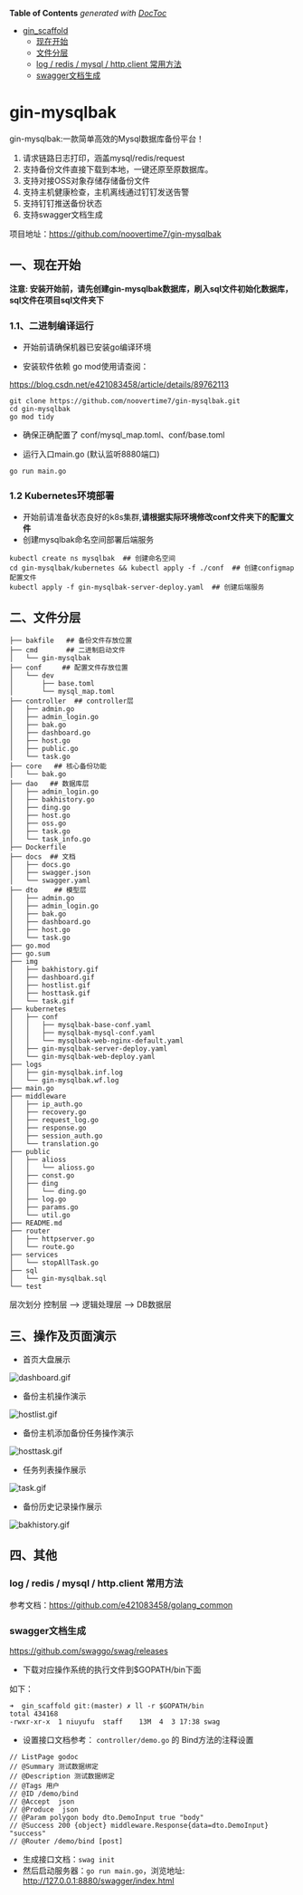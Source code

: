 <!-- START doctoc generated TOC please keep comment here to allow auto update -->
<!-- DON'T EDIT THIS SECTION, INSTEAD RE-RUN doctoc TO UPDATE -->
**Table of Contents**  *generated with [DocToc](https://github.com/thlorenz/doctoc)*

- [gin_scaffold](#gin_scaffold)
    - [现在开始](#%E7%8E%B0%E5%9C%A8%E5%BC%80%E5%A7%8B)
    - [文件分层](#%E6%96%87%E4%BB%B6%E5%88%86%E5%B1%82)
    - [log / redis / mysql / http.client 常用方法](#log--redis--mysql--httpclient-%E5%B8%B8%E7%94%A8%E6%96%B9%E6%B3%95)
    - [swagger文档生成](#swagger%E6%96%87%E6%A1%A3%E7%94%9F%E6%88%90)

<!-- END doctoc generated TOC please keep comment here to allow auto update -->

# gin-mysqlbak

gin-mysqlbak:一款简单高效的Mysql数据库备份平台！

1. 请求链路日志打印，涵盖mysql/redis/request
2. 支持备份文件直接下载到本地，一键还原至原数据库。
3. 支持对接OSS对象存储存储备份文件
4. 支持主机健康检查，主机离线通过钉钉发送告警
5. 支持钉钉推送备份状态
6. 支持swagger文档生成

项目地址：https://github.com/noovertime7/gin-mysqlbak
## 一、现在开始

**注意: 安装开始前，请先创建gin-mysqlbak数据库，刷入sql文件初始化数据库，sql文件在项目sql文件夹下**

### 1.1、二进制编译运行

- 开始前请确保机器已安装go编译环境

- 安装软件依赖
go mod使用请查阅：

https://blog.csdn.net/e421083458/article/details/89762113
```shell
git clone https://github.com/noovertime7/gin-mysqlbak.git
cd gin-mysqlbak
go mod tidy
```
- 确保正确配置了 conf/mysql_map.toml、conf/base.toml

- 运行入口main.go (默认监听8880端口)

```shell
go run main.go
```
### 1.2 Kubernetes环境部署

- 开始前请准备状态良好的k8s集群,**请根据实际环境修改conf文件夹下的配置文件**
- 创建mysqlbak命名空间部署后端服务

```
kubectl create ns mysqlbak  ## 创建命名空间
cd gin-mysqlbak/kubernetes && kubectl apply -f ./conf  ## 创建configmap配置文件
kubectl apply -f gin-mysqlbak-server-deploy.yaml  ## 创建后端服务
```

## 二、文件分层

```
├── bakfile   ## 备份文件存放位置
├── cmd       ## 二进制启动文件
│   └── gin-mysqlbak
├── conf     ## 配置文件存放位置
│   └── dev
│       ├── base.toml
│       └── mysql_map.toml
├── controller  ## controller层
│   ├── admin.go
│   ├── admin_login.go
│   ├── bak.go
│   ├── dashboard.go
│   ├── host.go
│   ├── public.go
│   └── task.go
├── core   ## 核心备份功能
│   └── bak.go
├── dao   ## 数据库层
│   ├── admin_login.go
│   ├── bakhistory.go
│   ├── ding.go
│   ├── host.go
│   ├── oss.go
│   ├── task.go
│   └── task_info.go
├── Dockerfile
├── docs  ## 文档
│   ├── docs.go
│   ├── swagger.json
│   └── swagger.yaml
├── dto    ## 模型层
│   ├── admin.go
│   ├── admin_login.go
│   ├── bak.go
│   ├── dashboard.go
│   ├── host.go
│   └── task.go
├── go.mod
├── go.sum
├── img
│   ├── bakhistory.gif
│   ├── dashboard.gif
│   ├── hostlist.gif
│   ├── hosttask.gif
│   └── task.gif
├── kubernetes
│   ├── conf
│   │   ├── mysqlbak-base-conf.yaml
│   │   ├── mysqlbak-mysql-conf.yaml
│   │   └── mysqlbak-web-nginx-default.yaml
│   ├── gin-mysqlbak-server-deploy.yaml
│   └── gin-mysqlbak-web-deploy.yaml
├── logs
│   ├── gin-mysqlbak.inf.log
│   └── gin-mysqlbak.wf.log
├── main.go
├── middleware
│   ├── ip_auth.go
│   ├── recovery.go
│   ├── request_log.go
│   ├── response.go
│   ├── session_auth.go
│   └── translation.go
├── public
│   ├── alioss
│   │   └── alioss.go
│   ├── const.go
│   ├── ding
│   │   └── ding.go
│   ├── log.go
│   ├── params.go
│   └── util.go
├── README.md
├── router
│   ├── httpserver.go
│   └── route.go
├── services
│   └── stopAllTask.go
├── sql
│   └── gin-mysqlbak.sql
└── test
```
层次划分
控制层 --> 逻辑处理层 --> DB数据层

## 三、操作及页面演示

- 首页大盘展示

 ![dashboard.gif](https://github.com/noovertime7/gin-mysqlbak/blob/main/img/dashboard.gif?raw=true)    

- 备份主机操作演示

![hostlist.gif](https://github.com/noovertime7/gin-mysqlbak/blob/main/img/hostlist.gif?raw=true) 

- 备份主机添加备份任务操作演示

![hosttask.gif](https://github.com/noovertime7/gin-mysqlbak/blob/main/img/hosttask.gif?raw=true) 

- 任务列表操作展示

 ![task.gif](https://github.com/noovertime7/gin-mysqlbak/blob/main/img/task.gif?raw=true) 

- 备份历史记录操作展示

 ![bakhistory.gif](https://github.com/noovertime7/gin-mysqlbak/blob/main/img/bakhistory.gif?raw=true) 



## 四、其他

### log / redis / mysql / http.client 常用方法

参考文档：https://github.com/e421083458/golang_common

### swagger文档生成

https://github.com/swaggo/swag/releases

- 下载对应操作系统的执行文件到$GOPATH/bin下面

如下：
```
➜  gin_scaffold git:(master) ✗ ll -r $GOPATH/bin
total 434168
-rwxr-xr-x  1 niuyufu  staff    13M  4  3 17:38 swag
```

- 设置接口文档参考： `controller/demo.go` 的 Bind方法的注释设置

```
// ListPage godoc
// @Summary 测试数据绑定
// @Description 测试数据绑定
// @Tags 用户
// @ID /demo/bind
// @Accept  json
// @Produce  json
// @Param polygon body dto.DemoInput true "body"
// @Success 200 {object} middleware.Response{data=dto.DemoInput} "success"
// @Router /demo/bind [post]
```

- 生成接口文档：`swag init`
- 然后启动服务器：`go run main.go`，浏览地址: http://127.0.0.1:8880/swagger/index.html
